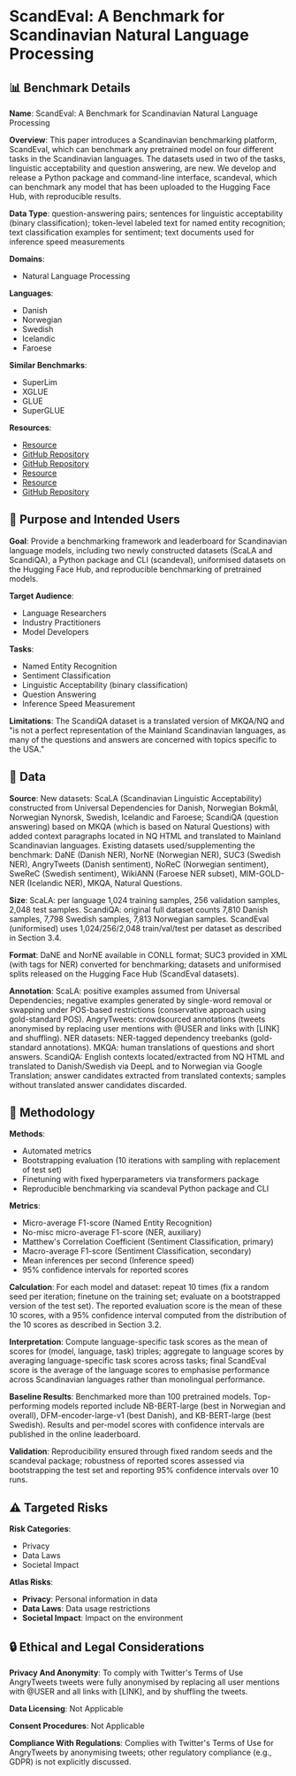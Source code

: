 # ScandEval: A Benchmark for Scandinavian Natural Language Processing

## 📊 Benchmark Details

**Name**: ScandEval: A Benchmark for Scandinavian Natural Language Processing

**Overview**: This paper introduces a Scandinavian benchmarking platform, ScandEval, which can benchmark any pretrained model on four different tasks in the Scandinavian languages. The datasets used in two of the tasks, linguistic acceptability and question answering, are new. We develop and release a Python package and command-line interface, scandeval, which can benchmark any model that has been uploaded to the Hugging Face Hub, with reproducible results.

**Data Type**: question-answering pairs; sentences for linguistic acceptability (binary classification); token-level labeled text for named entity recognition; text classification examples for sentiment; text documents used for inference speed measurements

**Domains**:
- Natural Language Processing

**Languages**:
- Danish
- Norwegian
- Swedish
- Icelandic
- Faroese

**Similar Benchmarks**:
- SuperLim
- XGLUE
- GLUE
- SuperGLUE

**Resources**:
- [Resource](https://scandeval.github.io)
- [GitHub Repository](https://github.com/saattrupdan/ScandEval)
- [GitHub Repository](https://github.com/ScandEval/scandeval.github.io)
- [Resource](https://huggingface.co/ScandEval)
- [Resource](https://huggingface.co/datasets/alexandrainst/scandi-qa)
- [GitHub Repository](https://github.com/alexandrainst/ScandiQA)

## 🎯 Purpose and Intended Users

**Goal**: Provide a benchmarking framework and leaderboard for Scandinavian language models, including two newly constructed datasets (ScaLA and ScandiQA), a Python package and CLI (scandeval), uniformised datasets on the Hugging Face Hub, and reproducible benchmarking of pretrained models.

**Target Audience**:
- Language Researchers
- Industry Practitioners
- Model Developers

**Tasks**:
- Named Entity Recognition
- Sentiment Classification
- Linguistic Acceptability (binary classification)
- Question Answering
- Inference Speed Measurement

**Limitations**: The ScandiQA dataset is a translated version of MKQA/NQ and "is not a perfect representation of the Mainland Scandinavian languages, as many of the questions and answers are concerned with topics specific to the USA."

## 💾 Data

**Source**: New datasets: ScaLA (Scandinavian Linguistic Acceptability) constructed from Universal Dependencies for Danish, Norwegian Bokmål, Norwegian Nynorsk, Swedish, Icelandic and Faroese; ScandiQA (question answering) based on MKQA (which is based on Natural Questions) with added context paragraphs located in NQ HTML and translated to Mainland Scandinavian languages. Existing datasets used/supplementing the benchmark: DaNE (Danish NER), NorNE (Norwegian NER), SUC3 (Swedish NER), AngryTweets (Danish sentiment), NoReC (Norwegian sentiment), SweReC (Swedish sentiment), WikiANN (Faroese NER subset), MIM-GOLD-NER (Icelandic NER), MKQA, Natural Questions.

**Size**: ScaLA: per language 1,024 training samples, 256 validation samples, 2,048 test samples. ScandiQA: original full dataset counts 7,810 Danish samples, 7,798 Swedish samples, 7,813 Norwegian samples. ScandEval (uniformised) uses 1,024/256/2,048 train/val/test per dataset as described in Section 3.4.

**Format**: DaNE and NorNE available in CONLL format; SUC3 provided in XML (with <name> tags for NER) converted for benchmarking; datasets and uniformised splits released on the Hugging Face Hub (ScandEval datasets).

**Annotation**: ScaLA: positive examples assumed from Universal Dependencies; negative examples generated by single-word removal or swapping under POS-based restrictions (conservative approach using gold-standard POS). AngryTweets: crowdsourced annotations (tweets anonymised by replacing user mentions with @USER and links with [LINK] and shuffling). NER datasets: NER-tagged dependency treebanks (gold-standard annotations). MKQA: human translations of questions and short answers. ScandiQA: English contexts located/extracted from NQ HTML and translated to Danish/Swedish via DeepL and to Norwegian via Google Translation; answer candidates extracted from translated contexts; samples without translated answer candidates discarded.

## 🔬 Methodology

**Methods**:
- Automated metrics
- Bootstrapping evaluation (10 iterations with sampling with replacement of test set)
- Finetuning with fixed hyperparameters via transformers package
- Reproducible benchmarking via scandeval Python package and CLI

**Metrics**:
- Micro-average F1-score (Named Entity Recognition)
- No-misc micro-average F1-score (NER, auxiliary)
- Matthew's Correlation Coefficient (Sentiment Classification, primary)
- Macro-average F1-score (Sentiment Classification, secondary)
- Mean inferences per second (Inference speed)
- 95% confidence intervals for reported scores

**Calculation**: For each model and dataset: repeat 10 times (fix a random seed per iteration; finetune on the training set; evaluate on a bootstrapped version of the test set). The reported evaluation score is the mean of these 10 scores, with a 95% confidence interval computed from the distribution of the 10 scores as described in Section 3.2.

**Interpretation**: Compute language-specific task scores as the mean of scores for (model, language, task) triples; aggregate to language scores by averaging language-specific task scores across tasks; final ScandEval score is the average of the language scores to emphasise performance across Scandinavian languages rather than monolingual performance.

**Baseline Results**: Benchmarked more than 100 pretrained models. Top-performing models reported include NB-BERT-large (best in Norwegian and overall), DFM-encoder-large-v1 (best Danish), and KB-BERT-large (best Swedish). Results and per-model scores with confidence intervals are published in the online leaderboard.

**Validation**: Reproducibility ensured through fixed random seeds and the scandeval package; robustness of reported scores assessed via bootstrapping the test set and reporting 95% confidence intervals over 10 runs.

## ⚠️ Targeted Risks

**Risk Categories**:
- Privacy
- Data Laws
- Societal Impact

**Atlas Risks**:
- **Privacy**: Personal information in data
- **Data Laws**: Data usage restrictions
- **Societal Impact**: Impact on the environment

## 🔒 Ethical and Legal Considerations

**Privacy And Anonymity**: To comply with Twitter's Terms of Use AngryTweets tweets were fully anonymised by replacing all user mentions with @USER and all links with [LINK], and by shuffling the tweets.

**Data Licensing**: Not Applicable

**Consent Procedures**: Not Applicable

**Compliance With Regulations**: Complies with Twitter's Terms of Use for AngryTweets by anonymising tweets; other regulatory compliance (e.g., GDPR) is not explicitly discussed.
